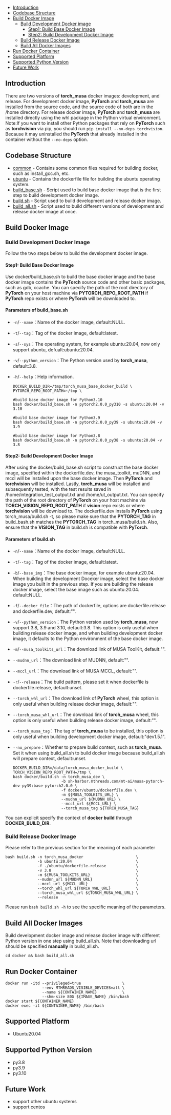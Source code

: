 <!-- toc -->
- [Introduction](#Introduction)
- [Codebase Structure](#codebase-structure)
- [Build Docker Image](#Build-docker-image)
    - [Build Development Docker image](#Build-development-docker-image)
        - [Step1: Build Base Docker Image](#step1-build-base-docker-image)
        - [Step2: Build Development Docker Image](#step2-build-development-docker-image)
    - [Build Release Docker Image](#Build-release-docker-image)
    - [Build All Docker Images](#Build-all-docker-images)
- [Run Docker Container](#Run-docker-container)
- [Supported Platform](#Supported-platform)
- [Supported Python Version](#Supported-Python-version)
- [Future Work](#Future-work)
## Introduction
There are two versions of **torch_musa** docker images: development, and release. For development docker image, **PyTorch** and **torch_musa** are installed from the source code, and the source code of both are in the /home directory. For release docker image, **PyTorch** and **torch_musa** are installed directly using the whl package in the Python virtual environment.
<br>Note:If you want to install other Python packages that rely on **PyTorch** such as **torchvision** via pip, you should run `pip install --no-deps torchvision`. Because it may uninstalled the **PyTorch** that already installed in the container  without the `--no-deps` option.

## Codebase Structure
- [common](./common/) - Contains some common files required for building docker, such as install_gcc.sh, etc.
- [ubuntu](./ubuntu/) - Contains the dockerfile file for building the ubuntu operating system.
- [build_base.sh](./build_base.sh) - Script used to build base docker image that is the first step to build development docker image.
- [build.sh](./build.sh) - Script used to build development and release docker image.
- [build_all.sh](./build_all.sh) - Script used to build different versions of development and release docker image at once.

## Build Docker Image 
### Build Development Docker Image
Follow the two steps below to build the development docker image.
#### Step1: Build Base Docker Image
Use docker/build_base.sh to build the base docker image and the base docker image contains the **PyTorch** source code and other basic packages, such as gdb, ccache. You can specify the path of the root directory of **PyTorch** on your host machine via 
**PYTORCH_REPO_ROOT_PATH** if **PyTorch** repo exists or where **PyTorch** will be downloaded to.
#### Parameters of build_base.sh
* `-n`/`--name`：Name of the docker image, default:NULL.
* `-t`/`--tag`：Tag of the docker image, default:latest.
* `-s`/`--sys`：The operating system, for example ubuntu:20.04, now only support ubuntu, defualt:ubuntu:20.04.
* `-v`/`--python_version`：The Python version used by **torch_musa**, default:3.8.
* `-h`/`--help`：Help information.

    ```shell
    DOCKER_BUILD_DIR=/tmp/torch_musa_base_docker_build \
    PYTORCH_REPO_ROOT_PATH=~/tmp \
    
    #build base docker image for Python3.10
    bash docker/build_base.sh -n pytorch2.0.0_py310 -s ubuntu:20.04 -v 3.10
    
    #build base docker image for Python3.9
    bash docker/build_base.sh -n pytorch2.0.0_py39 -s ubuntu:20.04 -v 3.9
    
    #build base docker image for Python3.8
    bash docker/build_base.sh -n pytorch2.0.0_py38 -s ubuntu:20.04 -v 3.8
    ```

#### Step2: Build Development Docker Image
After using the docker/build_base.sh script to construct the base docker image, specified within the dockerfile.dev, the musa_toolkit, muDNN, and mccl will be installed upon the base docker image. Then **PyTorch** and **torchvision** will be installed. Lastly, **torch_musa** will be installed and subsequently tested, with the test results saved in /home/integration_test_output.txt and /home/ut_output.txt.
You can specify the path of the root directory of **PyTorch** on your host machine via **TORCH_VISION_REPO_ROOT_PATH** if **vision** repo exists or where **torchvision** will be download to. The dockerfile.dev installs **PyTorch** using torch_musa/build.sh -t, so please make sure that the **PYTORCH_TAG** in build_bash.sh matches the **PYTORCH_TAG** in torch_musa/build.sh. Also, ensure that the **VISION_TAG** in build.sh is compatible with **PyTorch**.
#### Parameters of build.sh
* `-n`/`--name`：Name of the docker image, default:NULL.
* `-t`/`--tag`：Tag of the docker image, default:latest.
* `-b`/`--base_img`：The base docker image, for example ubuntu:20.04. When building the development Doceker image, select the base docker image you built in the previous step. If you are building the release docker image, select the base image such as ubuntu:20.04. default:NULL.
* `-f`/`--docker_file`：The path of dockerfile, options are dockerfile.release and dockerfile.dev, default:"".
* `-v`/`--python_version`：The Python version used by **torch_musa**, now support 3.8, 3.9 and 3.10, default:3.8. This option is only useful when building release docker image, and when building development docker image, it defaults to the Python environment of the base docker image.
* `-m`/`--musa_toolkits_url`：The download link of MUSA ToolKit, default:"".
* `--mudnn_url`：The download link of MUDNN, default:"".
* `--mccl_url`：The download link of MUSA MCCL, default:"".
* `-r`/`--release`：The build pattern, please set it when dockerfile is dockerfile.release, default:unset.
* `--torch_whl_url`：The download link of **PyTorch** wheel, this option is only useful when building release docker image, default:"".
* `--torch_musa_whl_url`：The download link of **torch_musa** wheel, this option is only useful when building release docker image, default:"".
* `--torch_musa_tag`：The tag of **torch_musa** to be installed, this option is only useful when building development docker image, default:"dev1.5.1".
* `--no_prepare`：Whether to prepare build context, such as **torch_musa**. Set it when using build_all.sh to build docker image because build_all.sh will prepare context, default:unset.

    ```shell
    DOCKER_BUILD_DIR=/data/torch_musa_docker_build \
    TORCH_VISION_REPO_ROOT_PATH=/tmp \
    bash docker/build.sh -n torch_musa_dev \
                         -b sh-harbor.mthreads.com/mt-ai/musa-pytorch-dev-py39:base-pytorch2.0.0 \
                         -f docker/ubuntu/dockerfile.dev \
                         -m ${MUSA_TOOLKITS_URL} \
                         --mudnn_url ${MUDNN_URL} \
                         --mccl_url ${MCCL_URL} \
                         --torch_musa_tag ${TORCH_MUSA_TAG}
    ```
You can explicit specify the context of **docker build** through **DOCKER_BUILD_DIR**. 
### Build Release Docker Image
Please refer to the previous section for the meaning of each parameter


```shell
bash build.sh -n torch_musa_docker                       \
              -b ubuntu:20.04                            \
              -f ./ubuntu/dockerfile.release             \
              -v 3.8                                     \
              -m ${MUSA_TOOLKITS_URL}                    \
              --mudnn_url ${MUDNN_URL}                   \
              --mccl_url ${MCCL_URL}                     \
              --torch_whl_url ${TORCH_WHL_URL}           \
              --torch_musa_whl_url ${TORCH_MUSA_WHL_URL} \
              --release
```  

Please run `bash build.sh -h` to see the specific meaning of the parameters.  

## Build All Docker Images
Build development docker image and release docker image with different Python version in one step using build_all.sh. Note that downloading url should be specified **manually** in build_all.sh.

```shell
cd docker && bash build_all.sh
```

## Run Docker Container
```shell
docker run -itd --privileged=true                  \
                --env MTHREADS_VISIBLE_DEVICES=all \
                --name ${CONTAINER_NAME}           \
                --shm-size 80G ${IMAGE_NAME} /bin/bash
docker start ${CONTAINER_NAME}
docker exec -it ${CONTAINER_NAME} /bin/bash
```
  


## Supported Platform
- Ubuntu20.04

## Supported Python Version
- py3.8 
- py3.9 
- py3.10

## Future Work
- support other ubuntu systems
- support centos
